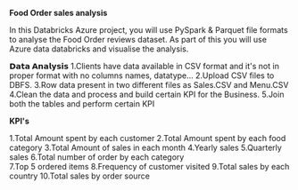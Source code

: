**Food Order sales analysis** 

In this Databricks Azure project, you will use PySpark & Parquet file formats to analyse the Food Order reviews dataset. As part of this you will use Azure data databricks and visualise the analysis.

**𝗗𝗮𝘁𝗮 𝗔𝗻𝗮𝗹𝘆𝘀𝗶𝘀**
1.Clients have data available in CSV format and it's not in proper format with no columns names, datatype...
2.Upload CSV files to DBFS.
3.Row data present in two different files as Sales.CSV and Menu.CSV
4.Clean the data and process and build certain KPI for the Business.
5.Join both the tables and perform certain KPI

**KPI's**

1.Total Amount spent by each customer
2.Total Amount spent by each food category
3.Total Amount of sales in each month
4.Yearly sales
5.Quarterly sales
6.Total number of order by each category  
7.Top 5 ordered items
8.Frequency of customer visited 
9.Total sales by each country
10.Total sales by order source
